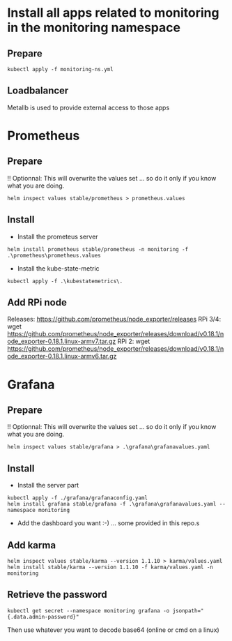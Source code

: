 # Install all apps related to monitoring in the monitoring namespace

## Prepare
```
kubectl apply -f monitoring-ns.yml
```

## Loadbalancer
Metallb is used to provide external access to those apps

# Prometheus

## Prepare
!! Optionnal: This will overwrite the values set ... so do it only if you know what you are doing.
```
helm inspect values stable/prometheus > prometheus.values
```

## Install
* Install the prometeus server
```
helm install prometheus stable/prometheus -n monitoring -f .\prometheus\prometheus.values
```

* Install the kube-state-metric
```
kubectl apply -f .\kubestatemetrics\.
```

## Add RPi node
Releases: https://github.com/prometheus/node_exporter/releases
RPi 3/4: wget https://github.com/prometheus/node_exporter/releases/download/v0.18.1/node_exporter-0.18.1.linux-armv7.tar.gz
RPi 2: wget https://github.com/prometheus/node_exporter/releases/download/v0.18.1/node_exporter-0.18.1.linux-armv6.tar.gz

# Grafana

## Prepare
!! Optionnal: This will overwrite the values set ... so do it only if you know what you are doing.
```
helm inspect values stable/grafana > .\grafana\grafanavalues.yaml
```

## Install
* Install the server part
```
kubectl apply -f ./grafana/grafanaconfig.yaml
helm install grafana stable/grafana -f .\grafana\grafanavalues.yaml --namespace monitoring
```

* Add the dashboard you want :-) ... some provided in this repo.s

## Add karma
```
helm inspect values stable/karma --version 1.1.10 > karma/values.yaml
helm install stable/karma --version 1.1.10 -f karma/values.yaml -n monitoring
```
## Retrieve the password
```
kubectl get secret --namespace monitoring grafana -o jsonpath="{.data.admin-password}"
```
Then use whatever you want to decode base64 (online or cmd on a linux)
